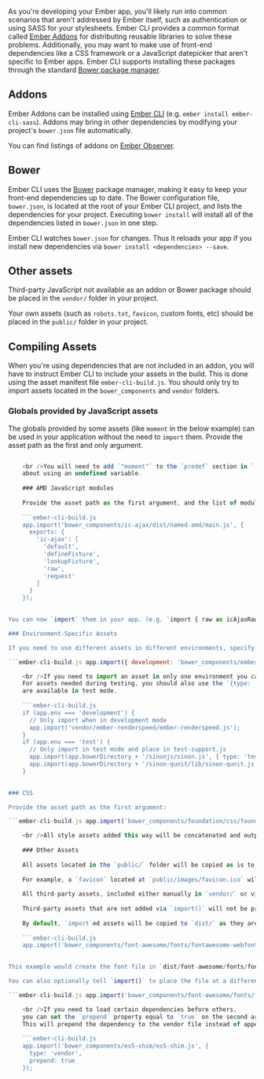 As you're developing your Ember app, you'll likely run into common scenarios that aren't addressed by Ember itself, such as authentication or using SASS for your stylesheets. Ember CLI provides a common format called [Ember Addons](#toc_addons) for distributing reusable libraries to solve these problems. Additionally, you may want to make use of front-end dependencies like a CSS framework or a JavaScript datepicker that aren't specific to Ember apps. Ember CLI supports installing these packages through the standard [Bower package manager](#toc_bower).

## Addons

Ember Addons can be installed using [Ember CLI](http://ember-cli.com/extending/#developing-addons-and-blueprints) (e.g. `ember install ember-cli-sass`). Addons may bring in other dependencies by modifying your project's `bower.json` file automatically.

You can find listings of addons on [Ember Observer](http://emberobserver.com).

## Bower

Ember CLI uses the [Bower](http://bower.io) package manager, making it easy to keep your front-end dependencies up to date. The Bower configuration file, `bower.json`, is located at the root of your Ember CLI project, and lists the dependencies for your project. Executing `bower install` will install all of the dependencies listed in `bower.json` in one step.

Ember CLI watches `bower.json` for changes. Thus it reloads your app if you install new dependencies via `bower install <dependencies> --save`.

## Other assets

Third-party JavaScript not available as an addon or Bower package should be placed in the `vendor/` folder in your project.

Your own assets (such as `robots.txt`, `favicon`, custom fonts, etc) should be placed in the `public/` folder in your project.

## Compiling Assets

When you're using dependencies that are not included in an addon, you will have to instruct Ember CLI to include your assets in the build. This is done using the asset manifest file `ember-cli-build.js`. You should only try to import assets located in the `bower_components` and `vendor` folders.

### Globals provided by JavaScript assets

The globals provided by some assets (like `moment` in the below example) can be used in your application without the need to `import` them. Provide the asset path as the first and only argument.

```ember-cli-build.js app.import('bower_components/moment/moment.js');

    <br />You will need to add `"moment"` to the `predef` section in `.jshintrc` to prevent JSHint errors
    about using an undefined variable.
    
    ### AMD JavaScript modules
    
    Provide the asset path as the first argument, and the list of modules and exports as the second.
    
    ```ember-cli-build.js
    app.import('bower_components/ic-ajax/dist/named-amd/main.js', {
      exports: {
        'ic-ajax': [
          'default',
          'defineFixture',
          'lookupFixture',
          'raw',
          'request'
        ]
      }
    });
    

You can now `import` them in your app. (e.g. `import { raw as icAjaxRaw } from 'ic-ajax';`)

### Environment-Specific Assets

If you need to use different assets in different environments, specify an object as the first parameter. That object's key should be the environment name, and the value should be the asset to use in that environment.

```ember-cli-build.js app.import({ development: 'bower_components/ember/ember.js', production: 'bower_components/ember/ember.prod.js' });

    <br />If you need to import an asset in only one environment you can wrap `app.import` in an `if` statement.
    For assets needed during testing, you should also use the `{type: 'test'}` option to make sure they
    are available in test mode.
    
    ```ember-cli-build.js
    if (app.env === 'development') {
      // Only import when in development mode
      app.import('vendor/ember-renderspeed/ember-renderspeed.js');
    }
    if (app.env === 'test') {
      // Only import in test mode and place in test-support.js
      app.import(app.bowerDirectory + '/sinonjs/sinon.js', { type: 'test' });
      app.import(app.bowerDirectory + '/sinon-qunit/lib/sinon-qunit.js', { type: 'test' });
    }
    

### CSS

Provide the asset path as the first argument:

```ember-cli-build.js app.import('bower_components/foundation/css/foundation.css');

    <br />All style assets added this way will be concatenated and output as `/assets/vendor.css`.
    
    ### Other Assets
    
    All assets located in the `public/` folder will be copied as is to the final output directory, `dist/`.
    
    For example, a `favicon` located at `public/images/favicon.ico` will be copied to `dist/images/favicon.ico`.
    
    All third-party assets, included either manually in `vendor/` or via a package manager like Bower, must be added via `import()`.
    
    Third-party assets that are not added via `import()` will not be present in the final build.
    
    By default, `import`ed assets will be copied to `dist/` as they are, with the existing directory structure maintained.
    
    ```ember-cli-build.js
    app.import('bower_components/font-awesome/fonts/fontawesome-webfont.ttf');
    

This example would create the font file in `dist/font-awesome/fonts/fontawesome-webfont.ttf`.

You can also optionally tell `import()` to place the file at a different path. The following example will copy the file to `dist/assets/fontawesome-webfont.ttf`.

```ember-cli-build.js app.import('bower_components/font-awesome/fonts/fontawesome-webfont.ttf', { destDir: 'assets' });

    <br />If you need to load certain dependencies before others,
    you can set the `prepend` property equal to `true` on the second argument of `import()`.
    This will prepend the dependency to the vendor file instead of appending it, which is the default behavior.
    
    ```ember-cli-build.js
    app.import('bower_components/es5-shim/es5-shim.js', {
      type: 'vendor',
      prepend: true
    });